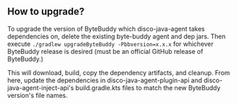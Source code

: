## How to upgrade?

To upgrade the version of ByteBuddy which disco-java-agent takes dependencies on,
delete the existing byte-buddy agent and dep jars.
Then execute `./gradlew upgradeByteBuddy -Pbbversion=x.x.x` for whichever
ByteBuddy release is desired (must be an official GitHub release of ByteBuddy.)

This will download, build, copy the dependency artifacts, and cleanup. From here,
update the dependencies in disco-java-agent-plugin-api and disco-java-agent-inject-api's
build.gradle.kts files to match the new ByteBuddy version's file names.